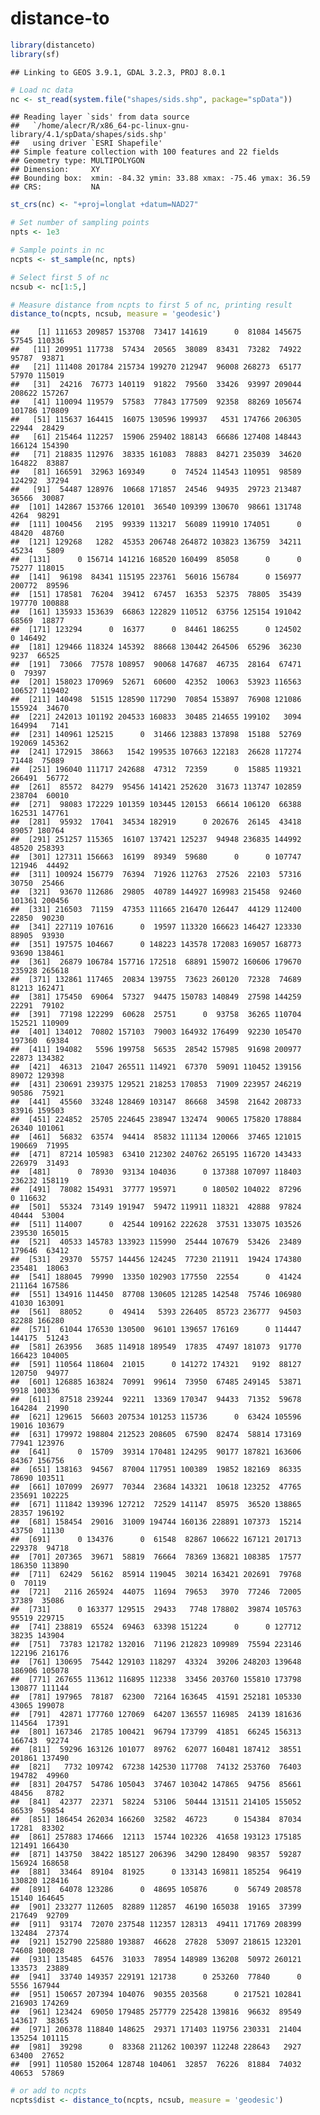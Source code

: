 
# distance-to

``` r
library(distanceto)
library(sf)
```

    ## Linking to GEOS 3.9.1, GDAL 3.2.3, PROJ 8.0.1

``` r
# Load nc data
nc <- st_read(system.file("shapes/sids.shp", package="spData"))
```

    ## Reading layer `sids' from data source 
    ##   `/home/alecr/R/x86_64-pc-linux-gnu-library/4.1/spData/shapes/sids.shp' 
    ##   using driver `ESRI Shapefile'
    ## Simple feature collection with 100 features and 22 fields
    ## Geometry type: MULTIPOLYGON
    ## Dimension:     XY
    ## Bounding box:  xmin: -84.32 ymin: 33.88 xmax: -75.46 ymax: 36.59
    ## CRS:           NA

``` r
st_crs(nc) <- "+proj=longlat +datum=NAD27"

# Set number of sampling points
npts <- 1e3

# Sample points in nc
ncpts <- st_sample(nc, npts)

# Select first 5 of nc
ncsub <- nc[1:5,]

# Measure distance from ncpts to first 5 of nc, printing result
distance_to(ncpts, ncsub, measure = 'geodesic')
```

    ##    [1] 111653 209857 153708  73417 141619      0  81084 145675  57545 110336
    ##   [11] 209951 117738  57434  20565  38089  83431  73282  74922  95787  93871
    ##   [21] 111408 201784 215734 199270 212947  96008 268273  65177  57970 115019
    ##   [31]  24216  76773 140119  91822  79560  33426  93997 209044 208622 157267
    ##   [41] 110094 119579  57583  77843 177509  92358  88269 105674 101786 170809
    ##   [51] 115637 164415  16075 130596 199937   4531 174766 206305  22944  28429
    ##   [61] 215464 112257  15906 259402 188143  66686 127408 148443 166124 154390
    ##   [71] 218835 112976  38335 161083  78883  84271 235039  34620 164822  83887
    ##   [81] 166591  32963 169349      0  74524 114543 110951  98589 124292  37294
    ##   [91]  54487 128976  10668 171857  24546  94935  29723 213487  36566  30087
    ##  [101] 142867 153766 120101  36540 109399 130670  98661 131748   4264  98291
    ##  [111] 100456   2195  99339 113217  56089 119910 174051      0  48420  48760
    ##  [121] 129268   1282  45353 206748 264872 103823 136759  34211  45234   5809
    ##  [131]      0 156714 141216 168520 160499  85058      0      0  75277 118015
    ##  [141]  96198  84341 115195 223761  56016 156784      0 156977 200772  89596
    ##  [151] 178581  76204  39412  67457  16353  52375  78805  35439 197770 100888
    ##  [161] 135933 153639  66863 122829 110512  63756 125154 191042  68569  18877
    ##  [171] 123294      0  16377      0  84461 186255      0 124502      0 146492
    ##  [181] 129466 118324 145392  88668 130442 264506  65296  36230   9237  66525
    ##  [191]  73066  77578 108957  90068 147687  46735  28164  67471      0  79397
    ##  [201] 158023 170969  52671  60600  42352  10063  53923 116563 106527 119402
    ##  [211] 140498  51515 128590 117290  70854 153897  76908 121086 155924  34670
    ##  [221] 242013 101192 204533 160833  30485 214655 199102   3094 164994   7141
    ##  [231] 140961 125215      0  31466 123883 137898  15188  52769 192069 145362
    ##  [241] 172915  38663   1542 199535 107663 122183  26628 117274  71448  75089
    ##  [251] 196040 111717 242688  47312  72359      0  15885 119321 266491  56772
    ##  [261]  85572  84279  95456 141421 252620  31673 113747 102859 238704  60010
    ##  [271]  98083 172229 101359 103445 120153  66614 106120  66388 162531 147761
    ##  [281]  95932  17041  34534 182919      0 202676  26145  43418  89057 180764
    ##  [291] 251257 115365  16107 137421 125237  94948 236835 144992  48520 258393
    ##  [301] 127311 156663  16199  89349  59680      0      0 107747 121946  44492
    ##  [311] 100924 156779  76394  71926 112763  27526  22103  57316  30750  25466
    ##  [321]  93670 112686  29805  40789 144927 169983 215458  92460 101361 200456
    ##  [331] 216503  71159  47353 111665 216470 126447  44129 112400  22850  90230
    ##  [341] 227119 107616      0  19597 113320 166623 146427 123330  88905  93930
    ##  [351] 197575 104667      0 148223 143578 172083 169057 168773  93690 138461
    ##  [361]  26879 106784 157716 172518  68891 159072 160606 179670 235928 265618
    ##  [371] 132861 117465  20834 139755  73623 260120  72328  74689  81213 162471
    ##  [381] 175450  69064  57327  94475 150783 140849  27598 144259  22291  79102
    ##  [391]  77198 122299  60628  25751      0  93758  36265 110704 152521 110909
    ##  [401] 134012  70802 157103  79003 164932 176499  92230 105470 197360  69384
    ##  [411] 194082   5596 199758  56535  28542 157985  91698 200977  22873 134382
    ##  [421]  46313  21047 265511 114921  67370  59091 110452 139156  89072 129398
    ##  [431] 230691 239375 129521 218253 170853  71909 223957 246219  90586  75921
    ##  [441]  45560  33248 128469 103147  86668  34598  21642 208733  83916 159503
    ##  [451] 224852  25705 224645 238947 132474  90065 175820 178884  26340 101061
    ##  [461]  56832  63574  94414  85832 111134 120066  37465 121015 190669  71995
    ##  [471]  87214 105983  63410 212302 240762 265195 116720 143433 226979  31493
    ##  [481]      0  78930  93134 104036      0 137388 107097 118403 236232 158119
    ##  [491]  78082 154931  37777 195971      0 180502 104022  87296      0 116632
    ##  [501]  55324  73149 191947  59472 119911 118321  42888  97824  40444  53004
    ##  [511] 114007      0  42544 109162 222628  37531 133075 103526 239530 165015
    ##  [521]  40533 145783 133923 115990  25444 107679  53426  23489 179646  63412
    ##  [531]  29370  55757 144456 124245  77230 211911  19424 174380 235481  18063
    ##  [541] 188045  79990  13350 102903 177550  22554      0  41424 211164 167586
    ##  [551] 134916 114450  87708 130605 121285 142548  75746 106980  41030 163091
    ##  [561]  88052      0  49414   5393 226405  85723 236777  94503  82288 166280
    ##  [571]  61044 176530 130500  96101 139657 176169      0 114447 144175  51243
    ##  [581] 263956   3685 114918 189549  17835  47497 181073  91770 166423 104005
    ##  [591] 110564 118604  21015      0 141272 174321   9192  88127 120750  94977
    ##  [601] 126885 163824  70991  99614  73950  67485 249145  53871   9918 100336
    ##  [611]  87518 239244  92211  13369 170347  94433  71352  59678 164284  21990
    ##  [621] 129615  56603 207534 101253 115736      0  63424 105596  19016 103679
    ##  [631] 179972 198804 212523 208605  67590  82474  58814 173169  77941 123976
    ##  [641]      0  15709  39314 170481 124295  90177 187821 163606  84367 156756
    ##  [651] 138163  94567  87004 117951 100389  19852 182169  86335  78690 103511
    ##  [661] 107099  26977  70344  23684 143321  10618 123252  47765 235691 102225
    ##  [671] 111842 139396 127212  72529 141147  85975  36520 138865  28357 196192
    ##  [681] 158454  29016  31009 194744 160136 228891 107373  15214  43750  11130
    ##  [691]      0 134376      0  61548  82867 106622 167121 201713 229378  94718
    ##  [701] 207365  39671  58819  76664  78369 136821 108385  17577 186350 113890
    ##  [711]  62429  56162  85914 119045  30214 163421 202691  79768      0  70119
    ##  [721]   2116 265924  44075  11694  79653   3970  77246  72005  37389  35086
    ##  [731]      0 163377 129515  29433   7748 178802  39874 105763  95519 229715
    ##  [741] 238819  65524  69463  63398 151224      0      0 127712  38235 143904
    ##  [751]  73783 121782 132016  71196 212823 109989  75594 223146 122196 216176
    ##  [761] 130695  75442 129103 118297  43324  39206 248203 139648 186906 105078
    ##  [771] 267655 113612 116895 112338  33456 203760 155810 173798 130877 111144
    ##  [781] 197965  78187  62300  72164 163645  41591 252181 105330  43065 199078
    ##  [791]  42871 177760 127069  64207 136557 116985  24139 181636 114564  17391
    ##  [801] 167346  21785 100421  96794 173799  41851  66245 156313 166743  92274
    ##  [811]  59296 163126 101077  89762  62077 160481 187412  38551 201861 137490
    ##  [821]   7732 109742  67238 142530 117708  74132 253760  76403 194782  49960
    ##  [831] 204757  54786 105043  37467 103042 147865  94756  85661  48456   8782
    ##  [841]  42377  22371  58224  53106  50444 131511 214105 155052  86539  59854
    ##  [851] 186454 262034 166260  32582  46723      0 154384  87034  17281  83302
    ##  [861] 257883 174666  12113  15744 102326  41658 193123 175185 121491 166430
    ##  [871] 143750  38422 185127 206396  34290 128490  98357  59287 156924 168658
    ##  [881]  33464  89104  81925      0 133143 169811 185254  96419 130820 128416
    ##  [891]  64078 123286      0  48695 105876      0  56749 208578  15140 164645
    ##  [901] 233277 112605  82889 112857  46190 165038  19165  37399 217649  92709
    ##  [911]  93174  72070 237548 112357 128313  49411 171769 208399 132484  27374
    ##  [921] 152790 225880 193887  46628  27828  53097 218615 123201  74608 100028
    ##  [931] 135485  64576  31033  78954 148989 136208  50972 260121 133573  23889
    ##  [941]  33740 149357 229191 121738      0 253260  77840      0   5556 167944
    ##  [951] 150657 207394 104076  90355 203568      0 217521 102841 216903 174269
    ##  [961] 123424  69050 179485 257779 225428 139816  96632  89549 143617  38365
    ##  [971] 206378 118840 148625  29371 171403 119756 230331  21404 135254 101115
    ##  [981]  39298      0  83368 211262 100397 112248 228643   2927  63400  27652
    ##  [991] 110580 152064 128748 104061  32857  76226  81884  74032  40653  57869

``` r
# or add to ncpts
ncpts$dist <- distance_to(ncpts, ncsub, measure = 'geodesic')
```
